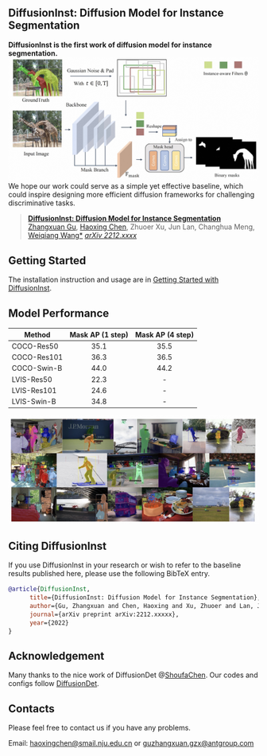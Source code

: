 ## DiffusionInst: Diffusion Model for Instance Segmentation

**DiffusionInst is the first work of diffusion model for instance segmentation.**
![](figure/framework.jpeg)
We hope our work could serve as a simple yet effective baseline, which could inspire designing more efficient diffusion frameworks for challenging discriminative tasks.


> [**DiffusionInst: Diffusion Model for Instance Segmentation**](https://arxiv.org/abs/2212.xxxx)               
> [Zhangxuan Gu](https://scholar.google.com/citations?user=Wkp3s68AAAAJ&hl=zh-CN&oi=ao), [Haoxing Chen](https://chenhaoxing.github.io/), Zhuoer Xu, Jun Lan, Changhua Meng, [Weiqiang Wang*](https://scholar.google.com/citations?hl=zh-CN&user=yZ5iffAAAAAJ) 
> *[arXiv 2212.xxxx](https://arxiv.org/abs/2212.xxxxx)*  

## Getting Started
The installation instruction and usage are in [Getting Started with DiffusionInst](GETTING_STARTED.md).

## Model Performance
Method | Mask AP (1 step) | Mask AP (4 step) 
--- |:---:|:---:
COCO-Res50 | 35.1| 35.5 
COCO-Res101 | 36.3| 36.5 
COCO-Swin-B| 44.0| 44.2
LVIS-Res50 | 22.3| - 
LVIS-Res101| 24.6| - 
LVIS-Swin-B| 34.8| - 

![](figure/visual.jpeg)

## Citing DiffusionInst

If you use DiffusionInst in your research or wish to refer to the baseline results published here, please use the following BibTeX entry.

```BibTeX
@article{DiffusionInst,
      title={DiffusionInst: Diffusion Model for Instance Segmentation},
      author={Gu, Zhangxuan and Chen, Haoxing and Xu, Zhuoer and Lan, Jun and Meng, Changhua and Wang, Weiqiang},
      journal={arXiv preprint arXiv:2212.xxxxx},
      year={2022}
}
```
## Acknowledgement
Many thanks to the nice work of DiffusionDet @[ShoufaChen](https://github.com/ShoufaChen). Our codes and configs follow [DiffusionDet](https://github.com/ShoufaChen/DiffusionDet).

## Contacts
Please feel free to contact us if you have any problems.

Email: [haoxingchen@smail.nju.edu.cn](haoxingchen@smail.nju.edu.cn) or [guzhangxuan.gzx@antgroup.com](guzhangxuan.gzx@antgroup.com)

